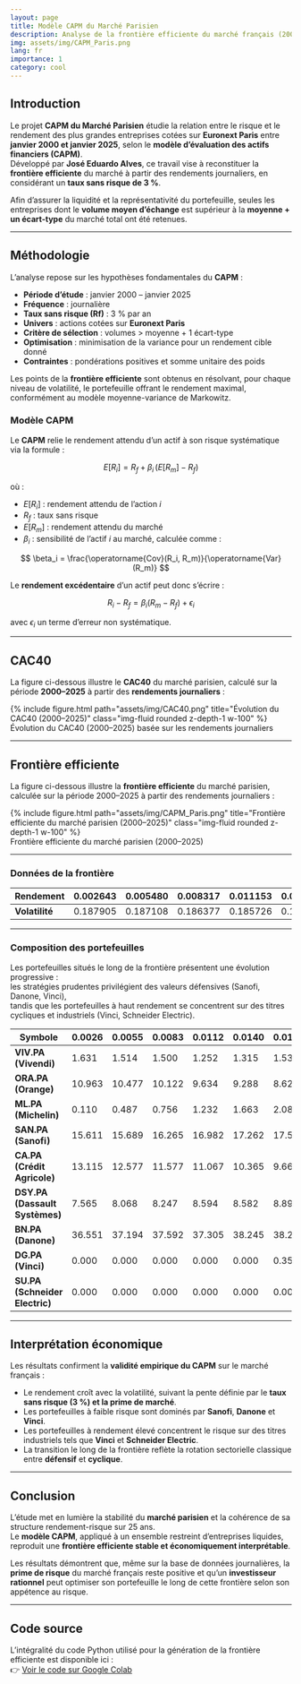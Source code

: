 ```yaml
---
layout: page
title: Modèle CAPM du Marché Parisien
description: Analyse de la frontière efficiente du marché français (2000–2025)
img: assets/img/CAPM_Paris.png
lang: fr
importance: 1
category: cool
---
```


## Introduction

Le projet **CAPM du Marché Parisien** étudie la relation entre le risque et le rendement des plus grandes entreprises cotées sur **Euronext Paris** entre **janvier 2000 et janvier 2025**, selon le **modèle d’évaluation des actifs financiers (CAPM)**.  
Développé par **José Eduardo Alves**, ce travail vise à reconstituer la **frontière efficiente** du marché à partir des rendements journaliers, en considérant un **taux sans risque de 3 %**.

Afin d’assurer la liquidité et la représentativité du portefeuille, seules les entreprises dont le **volume moyen d’échange** est supérieur à la **moyenne + un écart-type** du marché total ont été retenues.

---

## Méthodologie

L’analyse repose sur les hypothèses fondamentales du **CAPM** :

- **Période d’étude** : janvier 2000 – janvier 2025  
- **Fréquence** : journalière  
- **Taux sans risque (Rf)** : 3 % par an  
- **Univers** : actions cotées sur **Euronext Paris**  
- **Critère de sélection** : volumes > moyenne + 1 écart-type  
- **Optimisation** : minimisation de la variance pour un rendement cible donné  
- **Contraintes** : pondérations positives et somme unitaire des poids  

Les points de la **frontière efficiente** sont obtenus en résolvant, pour chaque niveau de volatilité, le portefeuille offrant le rendement maximal, conformément au modèle moyenne-variance de Markowitz.

### Modèle CAPM

Le **CAPM** relie le rendement attendu d’un actif à son risque systématique via la formule :

$$
E[R_i] = R_f + \beta_i \, (E[R_m] - R_f)
$$

où :  
- $E[R_i]$ : rendement attendu de l’action $i$  
- $R_f$ : taux sans risque  
- $E[R_m]$ : rendement attendu du marché  
- $\beta_i$ : sensibilité de l’actif $i$ au marché, calculée comme :

$$
\beta_i = \frac{\operatorname{Cov}(R_i, R_m)}{\operatorname{Var}(R_m)}
$$

Le **rendement excédentaire** d’un actif peut donc s’écrire :

$$
R_i - R_f = \beta_i (R_m - R_f) + \epsilon_i
$$

avec $\epsilon_i$ un terme d’erreur non systématique.

---

## CAC40

La figure ci-dessous illustre le **CAC40** du marché parisien, calculé sur la période **2000–2025** à partir des **rendements journaliers** :

<div class="row justify-content-center">
  <div class="col-12 col-lg-10 mt-3 text-center">
    {% include figure.html path="assets/img/CAC40.png" title="Évolution du CAC40 (2000–2025)" class="img-fluid rounded z-depth-1 w-100" %}
    <div class="figure-caption">Évolution du CAC40 (2000–2025) basée sur les rendements journaliers</div>
  </div>
</div>

---

## Frontière efficiente

La figure ci-dessous illustre la **frontière efficiente** du marché parisien, calculée sur la période 2000–2025 à partir des rendements journaliers :

<div class="row justify-content-center">
  <div class="col-12 col-lg-10 mt-3 text-center">
    {% include figure.html path="assets/img/CAPM_Paris.png" title="Frontière efficiente du marché parisien (2000–2025)" class="img-fluid rounded z-depth-1 w-100" %}
    <div class="figure-caption">Frontière efficiente du marché parisien (2000–2025)</div>
  </div>
</div>

---

### Données de la frontière

| **Rendement** | 0.002643 | 0.005480 | 0.008317 | 0.011153 | 0.013990 | 0.016827 | 0.019663 | 0.022500 | 0.025337 | 0.028174 | … | 0.116112 | 0.118949 |
|----------------|-----------|-----------|-----------|-----------|-----------|-----------|-----------|-----------|-----------|-----------|---|-----------|-----------|
| **Volatilité** | 0.187905 | 0.187108 | 0.186377 | 0.185726 | 0.185136 | 0.184626 | 0.184171 | 0.183778 | 0.183444 | 0.183170 | … | 0.260928 | 0.283468 |

---

### Composition des portefeuilles

Les portefeuilles situés le long de la frontière présentent une évolution progressive :  
les stratégies prudentes privilégient des valeurs défensives (Sanofi, Danone, Vinci),  
tandis que les portefeuilles à haut rendement se concentrent sur des titres cycliques et industriels (Vinci, Schneider Electric).

| **Symbole** | 0.0026 | 0.0055 | 0.0083 | 0.0112 | 0.0140 | 0.0168 | … | 0.1161 | 0.1189 |
|-------------|--------|--------|--------|--------|--------|--------|---|--------|--------|
| **VIV.PA (Vivendi)** | 1.631 | 1.514 | 1.500 | 1.252 | 1.315 | 1.535 | … | 0.000 | 0.000 |
| **ORA.PA (Orange)** | 10.963 | 10.477 | 10.122 | 9.634 | 9.288 | 8.625 | … | 0.000 | 0.000 |
| **ML.PA (Michelin)** | 0.110 | 0.487 | 0.756 | 1.232 | 1.663 | 2.080 | … | 0.000 | 0.000 |
| **SAN.PA (Sanofi)** | 15.611 | 15.689 | 16.265 | 16.982 | 17.262 | 17.597 | … | 0.000 | 0.000 |
| **CA.PA (Crédit Agricole)** | 13.115 | 12.577 | 11.577 | 11.067 | 10.365 | 9.663 | … | 0.000 | 0.000 |
| **DSY.PA (Dassault Systèmes)** | 7.565 | 8.068 | 8.247 | 8.594 | 8.582 | 8.896 | … | 3.164 | 0.000 |
| **BN.PA (Danone)** | 36.551 | 37.194 | 37.592 | 37.305 | 38.245 | 38.282 | … | 0.000 | 0.000 |
| **DG.PA (Vinci)** | 0.000 | 0.000 | 0.000 | 0.000 | 0.000 | 0.351 | … | 66.430 | 100.000 |
| **SU.PA (Schneider Electric)** | 0.000 | 0.000 | 0.000 | 0.000 | 0.000 | 0.000 | … | 30.406 | 0.000 |

---

## Interprétation économique

Les résultats confirment la **validité empirique du CAPM** sur le marché français :

- Le rendement croît avec la volatilité, suivant la pente définie par le **taux sans risque (3 %) et la prime de marché**.  
- Les portefeuilles à faible risque sont dominés par **Sanofi**, **Danone** et **Vinci**.  
- Les portefeuilles à rendement élevé concentrent le risque sur des titres industriels tels que **Vinci** et **Schneider Electric**.  
- La transition le long de la frontière reflète la rotation sectorielle classique entre **défensif** et **cyclique**.

---

## Conclusion

L’étude met en lumière la stabilité du **marché parisien** et la cohérence de sa structure rendement-risque sur 25 ans.  
Le **modèle CAPM**, appliqué à un ensemble restreint d’entreprises liquides, reproduit une **frontière efficiente stable et économiquement interprétable**.

Les résultats démontrent que, même sur la base de données journalières, la **prime de risque** du marché français reste positive et qu’un **investisseur rationnel** peut optimiser son portefeuille le long de cette frontière selon son appétence au risque.

---

## Code source

L’intégralité du code Python utilisé pour la génération de la frontière efficiente est disponible ici :  
👉 [Voir le code sur Google Colab](https://colab.research.google.com/drive/12_D6r0LAcYi9bpXKJdYyxmCcEk9qtQUc?usp=sharing)
